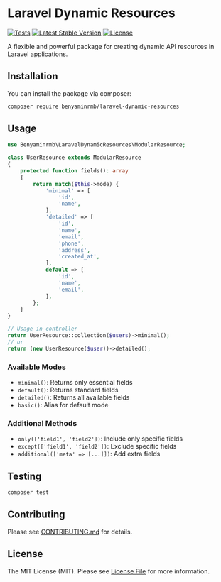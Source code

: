 # Laravel Dynamic Resources

[![Tests](https://github.com/benyaminrmb/laravel-dynamic-resources/actions/workflows/tests.yml/badge.svg)](https://github.com/benyaminrmb/laravel-dynamic-resources/actions/workflows/tests.yml)
[![Latest Stable Version](https://poser.pugx.org/benyaminrmb/laravel-dynamic-resources/v)](https://packagist.org/packages/benyaminrmb/laravel-dynamic-resources)
[![License](https://poser.pugx.org/benyaminrmb/laravel-dynamic-resources/license)](https://packagist.org/packages/benyaminrmb/laravel-dynamic-resources)

A flexible and powerful package for creating dynamic API resources in Laravel applications.

## Installation

You can install the package via composer:

```bash
composer require benyaminrmb/laravel-dynamic-resources
```

## Usage

```php
use Benyaminrmb\LaravelDynamicResources\ModularResource;

class UserResource extends ModularResource
{
    protected function fields(): array
    {
        return match($this->mode) {
            'minimal' => [
                'id',
                'name',
            ],
            'detailed' => [
                'id',
                'name',
                'email',
                'phone',
                'address',
                'created_at',
            ],
            default => [
                'id',
                'name',
                'email',
            ],
        };
    }
}

// Usage in controller
return UserResource::collection($users)->minimal();
// or
return (new UserResource($user))->detailed();
```

### Available Modes

- `minimal()`: Returns only essential fields
- `default()`: Returns standard fields
- `detailed()`: Returns all available fields
- `basic()`: Alias for default mode

### Additional Methods

- `only(['field1', 'field2'])`: Include only specific fields
- `except(['field1', 'field2'])`: Exclude specific fields
- `additional(['meta' => [...]])`: Add extra fields

## Testing

```bash
composer test
```

## Contributing

Please see [CONTRIBUTING.md](CONTRIBUTING.md) for details.

## License

The MIT License (MIT). Please see [License File](LICENSE.md) for more information.

